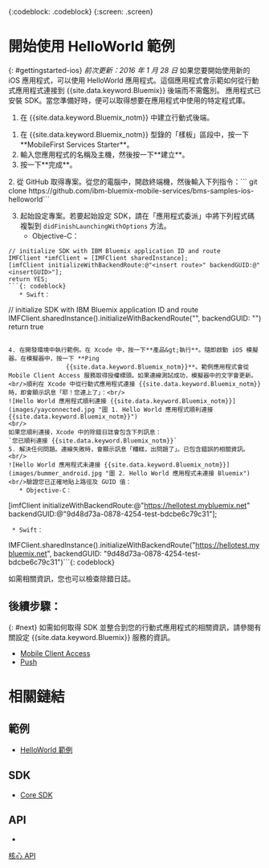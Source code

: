 <!-- Attribute definitions -->
{:codeblock: .codeblock}
{:screen: .screen}

# 開始使用 HelloWorld 範例
{: #gettingstarted-ios}
*前次更新：2016 年 1 月 28 日*
如果您要開始使用新的 iOS 應用程式，可以使用 HelloWorld 應用程式。這個應用程式會示範如何從行動式應用程式連接到
{{site.data.keyword.Bluemix}} 後端而不需鑑別。
應用程式已安裝 SDK。當您準備好時，便可以取得想要在應用程式中使用的特定程式庫。

1. 在 {{site.data.keyword.Bluemix_notm}} 中建立行動式後端。
<ol>
	<li>在 {{site.data.keyword.Bluemix_notm}} 型錄的「樣板」區段中，按一下 **MobileFirst Services Starter**。</li>
    <li>輸入您應用程式的名稱及主機，然後按一下**建立**。</li>
    <li>按一下**完成**。</li>
</ol>
2. 從 GitHub 取得專案。從您的電腦中，開啟終端機，然後輸入下列指令：```
git clone https://github.com/ibm-bluemix-mobile-services/bms-samples-ios-helloworld```

3. 起始設定專案。若要起始設定 SDK，請在「應用程式委派」中將下列程式碼複製到 `didFinishLaunchingWithOptions` 方法。
   * Objective-C：

```
// initialize SDK with IBM Bluemix application ID and route
IMFClient *imfClient = [IMFClient sharedInstance];
[imfClient initializeWithBackendRoute:@"<insert route>" backendGUID:@"<insertGUID>"];
return YES;
```{: codeblock}
   * Swift：
```
// initialize SDK with IBM Bluemix application ID and route
IMFClient.sharedInstance().initializeWithBackendRoute("<insert route>", backendGUID: "<insertGUID>")
return true
```{: codeblock}

4. 在開發環境中執行範例。在 Xcode 中，按一下**產品&gt;執行**。隨即啟動 iOS 模擬器。在模擬器中，按一下 **Ping
                {{site.data.keyword.Bluemix_notm}}**。範例應用程式會從 Mobile Client Access 服務取得授權標頭。如果連線測試成功，模擬器中的文字會更新。
<br/>順利在 Xcode 中從行動式應用程式連接 {{site.data.keyword.Bluemix_notm}} 時，即會顯示訊息「耶！您連上了」：<br/>
![Hello World 應用程式順利連接 {{site.data.keyword.Bluemix_notm}}](images/yayconnected.jpg "圖 1. Hello World 應用程式順利連接 {{site.data.keyword.Bluemix_notm}}")
<br/>
如果您順利連接，Xcode 中的除錯日誌會包含下列訊息：
`您已順利連接 {{site.data.keyword.Bluemix_notm}}`
5. 解決任何問題。連線失敗時，會顯示訊息「糟糕，出問題了」。已包含錯誤的相關資訊。<br/>
![Hello World 應用程式未連接 {{site.data.keyword.Bluemix_notm}}](images/bummer_android.jpg "圖 2. Hello World 應用程式未連接 Bluemix")
<br/>驗證您已正確地貼上路徑及 GUID 值：
   * Objective-C：

```
  [imfClient initializeWithBackendRoute:@"https://hellotest.mybluemix.net"
  backendGUID:@"9d48d73a-0878-4254-test-bdcbe6c79c31"];
  ``` {: codeblock}
   * Swift：
```
  IMFClient.sharedInstance().initializeWithBackendRoute("https://hellotest.mybluemix.net", backendGUID: "9d48d73a-0878-4254-test-bdcbe6c79c31")```{: codeblock}


如需相關資訊，您也可以檢查除錯日誌。

## 後續步驟：
{: #next}
如需如何取得 SDK 並整合到您的行動式應用程式的相關資訊，請參閱有關設定 {{site.data.keyword.Bluemix}} 服務的資訊。
   * [Mobile Client Access](../../services/mobileaccess/index.html)
   * [Push](../../services/mobilepush/index.html)

# 相關鏈結

## 範例
   * [HelloWorld 範例](https://github.com/ibm-bluemix-mobile-services/bms-samples-ios-helloworld)

## SDK
   * [Core SDK](https://github.com/ibm-bluemix-mobile-services/bms-clientsdk-ios-core)

## API
*
[核心 API](https://classicdocs.{DomainName}/docs/api/content/api/mobilefirst/ios/IMFCore_api-doc/html/index.html)
